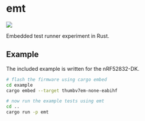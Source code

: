 # emt
![](https://github.com/bitbleep/emt/workflows/Build/badge.svg)

Embedded test runner experiment in Rust.

## Example
The included example is written for the nRF52832-DK.

```sh
# flash the firmware using cargo embed
cd example
cargo embed --target thumbv7em-none-eabihf

# now run the example tests using emt
cd ..
cargo run -p emt
```
